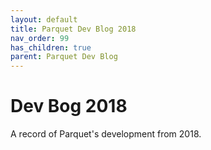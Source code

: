 ```yaml
---
layout: default
title: Parquet Dev Blog 2018
nav_order: 99
has_children: true
parent: Parquet Dev Blog
---
```

# Dev Bog 2018

A record of Parquet's development from 2018.
